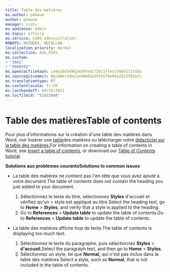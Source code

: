 ```yaml
---
title: Table des matières
ms.author: pebaum
author: pebaum
manager: scotv
ms.audience: Admin
ms.topic: article
ms.service: o365-administration
ROBOTS: NOINDEX, NOFOLLOW
localization_priority: Normal
ms.collection: Adm_O365
ms.custom:
- "3042"
- "9000592"
ms.openlocfilehash: c44e18d349624d9fed172bc3ffecc59b41717dda
ms.sourcegitcommit: 8bc60ec34bc1e40685e3976576e04a2623f63a7c
ms.translationtype: MT
ms.contentlocale: fr-FR
ms.lasthandoff: 04/15/2021
ms.locfileid: "51831048"
---
```

# <a name="table-of-contents"></a><span data-ttu-id="66840-102">Table des matières</span><span class="sxs-lookup"><span data-stu-id="66840-102">Table of contents</span></span>

<span data-ttu-id="66840-103">Pour plus d'informations sur la création d'une table des matières dans Word, voir Insérer une [table](https://support.office.com/article/882e8564-0edb-435e-84b5-1d8552ccf0c0)des matières ou télécharger notre [didacticiel sur la table des matières.](https://go.microsoft.com/fwlink/?linkid=2065106)</span><span class="sxs-lookup"><span data-stu-id="66840-103">For information on creating a table of contents in Word, see [Insert a table of contents](https://support.office.com/article/882e8564-0edb-435e-84b5-1d8552ccf0c0), or download our [Table of Contents tutorial](https://go.microsoft.com/fwlink/?linkid=2065106).</span></span>

<span data-ttu-id="66840-104">**Solutions aux problèmes courants**</span><span class="sxs-lookup"><span data-stu-id="66840-104">**Solutions to common issues**</span></span>

- <span data-ttu-id="66840-105">La table des matières ne contient pas l'en-tête que vous avez ajouté à votre document.</span><span class="sxs-lookup"><span data-stu-id="66840-105">The table of contents does not contain the heading you just added to your document.</span></span>
  1. <span data-ttu-id="66840-106">Sélectionnez le texte du titre, sélectionnez **Styles** d'accueil et vérifiez qu'un  >  style est appliqué au titre.</span><span class="sxs-lookup"><span data-stu-id="66840-106">Select the heading text, go to **Home** > **Styles**, and verify that a style is applied to the heading.</span></span>
  2. <span data-ttu-id="66840-107">Go to **References**  >  **Update table** to update the table of contents.</span><span class="sxs-lookup"><span data-stu-id="66840-107">Go to **References** > **Update table** to update the table of contents.</span></span>

- <span data-ttu-id="66840-108">La table des matières affiche trop de texte.</span><span class="sxs-lookup"><span data-stu-id="66840-108">The table of contents is displaying too much text.</span></span> 
  1. <span data-ttu-id="66840-109">Sélectionnez le texte du paragraphe, puis sélectionnez **Styles**  >  **d'accueil.**</span><span class="sxs-lookup"><span data-stu-id="66840-109">Select the paragraph text, and then go to **Home** > **Styles**.</span></span>
  2. <span data-ttu-id="66840-110">Sélectionnez un style, tel que **Normal,** qui n'est pas inclus dans la table des matières.</span><span class="sxs-lookup"><span data-stu-id="66840-110">Select a style, such as **Normal**, that is not included in the table of contents.</span></span>